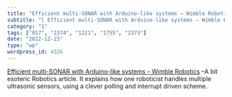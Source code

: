 ```yaml
---
title: "Efficient multi-SONAR with Arduino-like systems – Wimble Robotics"
subtitle: "[ Efficient multi-SONAR with Arduino-like systems – Wimble Robotics]( https://wimblerobotics.wimble...."
category: "1"
tags: ["817", "2374", "1221", "1755", "2373"]
date: "2022-12-23"
type: "wp"
wordpress_id: 4326
---
```

[ Efficient multi-SONAR with Arduino-like systems – Wimble Robotics]( https://wimblerobotics.wimble.org/wp/2022/11/08/efficient-multi-sonar-with-arduino-like-systems/) –A bit esoteric Robotics article. It explains how one roboticist handles multiple ultrasonic sensors, using a clever polling and interrupt driven scheme.